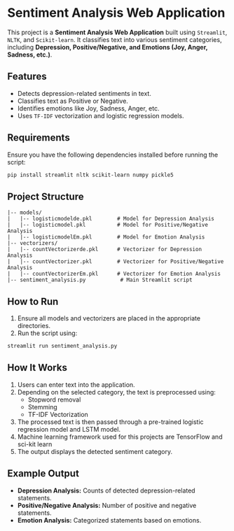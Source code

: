 # Sentiment Analysis Web Application

This project is a **Sentiment Analysis Web Application** built using `Streamlit`, `NLTK`, and `Scikit-learn`. It classifies text into various sentiment categories, including **Depression, Positive/Negative, and Emotions (Joy, Anger, Sadness, etc.)**.

## Features
- Detects depression-related sentiments in text.
- Classifies text as Positive or Negative.
- Identifies emotions like Joy, Sadness, Anger, etc.
- Uses `TF-IDF` vectorization and logistic regression models.

## Requirements
Ensure you have the following dependencies installed before running the script:

```bash
pip install streamlit nltk scikit-learn numpy pickle5
```

## Project Structure
```
|-- models/
|   |-- logisticmodelde.pkl        # Model for Depression Analysis
|   |-- logisticmodel.pkl          # Model for Positive/Negative Analysis
|   |-- logisticmodelEm.pkl        # Model for Emotion Analysis
|-- vectorizers/
|   |-- countVectorizerde.pkl      # Vectorizer for Depression Analysis
|   |-- countVectorizer.pkl        # Vectorizer for Positive/Negative Analysis
|   |-- countVectorizerEm.pkl      # Vectorizer for Emotion Analysis
|-- sentiment_analysis.py           # Main Streamlit script
```

## How to Run
1. Ensure all models and vectorizers are placed in the appropriate directories.
2. Run the script using:

```bash
streamlit run sentiment_analysis.py
```

## How It Works
1. Users can enter text into the application.
2. Depending on the selected category, the text is preprocessed using:
   - Stopword removal
   - Stemming
   - TF-IDF Vectorization
3. The processed text is then passed through a pre-trained logistic regression model and LSTM model.
4. Machine learning framework used for this projects are TensorFlow and sci-kit learn
5. The output displays the detected sentiment category.

## Example Output
- **Depression Analysis:** Counts of detected depression-related statements.
- **Positive/Negative Analysis:** Number of positive and negative statements.
- **Emotion Analysis:** Categorized statements based on emotions.


